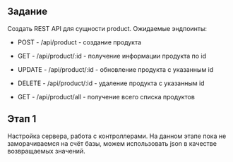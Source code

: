 ## Задание
Создать REST API для сущности product. Ожидаемые эндпоинты:
- POST - /api/product - создание продукта
- GET - /api/product/:id - получение информации продукта по id
- UPDATE - /api/product/:id - обновление продукта с указанным id
- DELETE - /api/product/:id - удаление продукта с указанным id

- GET - /api/product/all - получение всего списка продуктов

## Этап 1
Настройка сервера, работа с контроллерами. На данном этапе пока не заморачиваемся на счёт базы, можем использовать json в качестве возвращаемых значений.